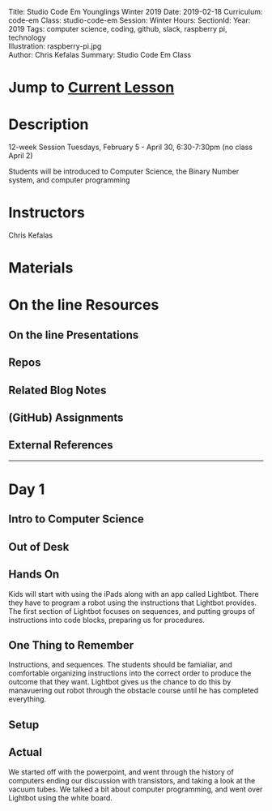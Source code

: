 Title: Studio Code Em Younglings Winter 2019
Date: 2019-02-18
Curriculum: code-em
Class: studio-code-em
Session: Winter
Hours:
SectionId:
Year: 2019
Tags: computer science, coding, github, slack, raspberry pi, technology  
Illustration: raspberry-pi.jpg  
Author: Chris Kefalas 
Summary: Studio Code Em Class

# Jump to [Current Lesson](#current)

# Description

12-week Session
Tuesdays, February 5 - April 30, 6:30-7:30pm
(no class April 2)

Students will be introduced to Computer Science, the Binary Number system, and computer programming

# Instructors

Chris Kefalas

# Materials

# On the line Resources

## On the line Presentations
<!--* [Intro to Code without notes](decks/intro-to-code.html)-->

## Repos

## Related Blog Notes

## (GitHub) Assignments

## External References

----

# Day 1

## Intro to Computer Science



## Out of Desk

## Hands On

Kids will start with using the iPads along with an app called Lightbot. There they have to program a robot using the instructions that Lightbot provides. The first section of Lightbot focuses on sequences, and putting groups of instructions into code blocks, preparing us for procedures. 

## One Thing to Remember

Instructions, and sequences. The students should be famialiar, and comfortable organizing instructions into the correct order to produce the outcome that they want. Lightbot gives us the chance to do this by manavuering out robot through the obstacle course until he has completed everything. 

## Setup

## Actual

We started off with the powerpoint, and went through the history of computers ending our discussion with transistors, and taking a look at the vacuum tubes. We talked a bit about computer programming, and went over Lightbot using the white board. 

